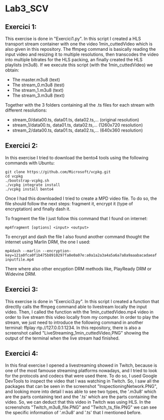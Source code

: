 # Lab3_SCV

## Exercici 1:

This exercise is done in "Exercici1.py". In this script I created a HLS transport stream container with one the video 1min_cuttedVideo which is also given in this repository. The ffmpeg command is basically 
reading the input video and resizing it to multiple resolutions, then transcodes the video into multiple bitrates for the HLS packing, an finally created the HLS playlists (m3u8).
If we execute this script (with the 1min_cuttedVideo) we obtain:
  - The master.m3u8 (text)
  - The stream_0.m3u8 (test)
  - The stream_1.m3u8 (text)
  - The stream_3.m3u8 (text)
  
 Together with the 3 folders containing all the .ts files for each stream with different resolutions:
  - stream_0/data00.ts, data01.ts, data02.ts,... (original resolution)
  - stream_1/data00.ts, data01.ts, data02.ts,... (1260x720 resolution)
  - stream_2/data00.ts, data01.ts, data02.ts,... (640x360 resolution)

## Exercici 2:

In this exercise I tried to download the bento4 tools using the following commands with Ubuntu:
```
git clone https://github.com/Microsoft/vcpkg.git
cd vcpkg
./bootstrap-vcpkg.sh
./vcpkg integrate install
./vcpkg install bento4
```

Once I had this downloaded I tried to create a MPD video file. To do so, the file should follow the next steps: fragment it, encrypt it (type of encryptation) and finally dash it.

To fragment the file I just follow this command that I found on internet: 


``` mp4fragment [options] <input> <output> ```


To encrypt and dash the file I also found another command thought the internet using Marlin DRM, the one I used:

``` mp4dash --marlin --encryption-key=121a0fca0f1b475b8910297fa8e0a07e:a0a1a2a3a4a5a6a7a8a9aaabacadaeaf inputfile.mp4 ```

There where also other encyption DRM methods like, PlayReady DRM or Widevine DRM. 

## Exercici 3:

This exercise is done in "Exercici3.py". In this script I created a function that directlly calls the ffmpeg command able to livestream locally the input video. Then, I called the function with the 1min_cuttedVideo.mp4 video in order to live stream this video locally from my computer. In order to play the stream, we just need to introduce the following command in another terminal: ffplay rtp.//127.0.0.1:1234.
In this repository, there is also a screenshot called "LiveStreaming_1min_cuttedVideo,PNG" showing the output of the terminal when the live stream had finished.

## Exercici 4:

In this final exercise I opened a livestreaming showed in Twitch, because is one of the most famouse streaming platforms nowadays, and I tried to look for the protocols and codecs that were used there. To do so, I used Google DevTools to inspect the video that I was watching in Twitch. So, I saw all the packages that can be seen in the screenshot "InspectioningNetwork.PNG", and looking more into detail I was able to see two types, the '.m3u8' which are the parts containing text and the '.ts' which are the parts containing the video. So, we can deduct that this video in Twitch was using HLS.
In the screenshots "Twitch_m3u8_file.PNG" and "Twitch_ts_file.PNG" we can see the specific information of '.m3u8' and '.ts' that I mentioned before.

